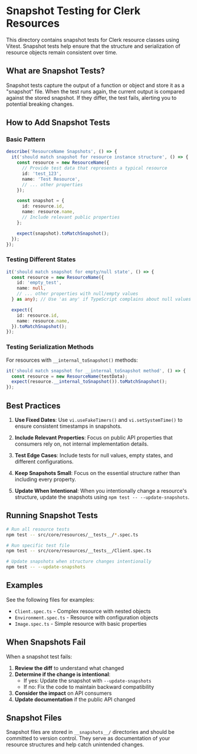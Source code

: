 # Snapshot Testing for Clerk Resources

This directory contains snapshot tests for Clerk resource classes using Vitest. Snapshot tests help ensure that the structure and serialization of resource objects remain consistent over time.

## What are Snapshot Tests?

Snapshot tests capture the output of a function or object and store it as a "snapshot" file. When the test runs again, the current output is compared against the stored snapshot. If they differ, the test fails, alerting you to potential breaking changes.

## How to Add Snapshot Tests

### Basic Pattern

```typescript
describe('ResourceName Snapshots', () => {
  it('should match snapshot for resource instance structure', () => {
    const resource = new ResourceName({
      // Provide test data that represents a typical resource
      id: 'test_123',
      name: 'Test Resource',
      // ... other properties
    });

    const snapshot = {
      id: resource.id,
      name: resource.name,
      // Include relevant public properties
    };

    expect(snapshot).toMatchSnapshot();
  });
});
```

### Testing Different States

```typescript
it('should match snapshot for empty/null state', () => {
  const resource = new ResourceName({
    id: 'empty_test',
    name: null,
    // ... other properties with null/empty values
  } as any); // Use 'as any' if TypeScript complains about null values

  expect({
    id: resource.id,
    name: resource.name,
  }).toMatchSnapshot();
});
```

### Testing Serialization Methods

For resources with `__internal_toSnapshot()` methods:

```typescript
it('should match snapshot for __internal_toSnapshot method', () => {
  const resource = new ResourceName(testData);
  expect(resource.__internal_toSnapshot()).toMatchSnapshot();
});
```

## Best Practices

1. **Use Fixed Dates**: Use `vi.useFakeTimers()` and `vi.setSystemTime()` to ensure consistent timestamps in snapshots.

2. **Include Relevant Properties**: Focus on public API properties that consumers rely on, not internal implementation details.

3. **Test Edge Cases**: Include tests for null values, empty states, and different configurations.

4. **Keep Snapshots Small**: Focus on the essential structure rather than including every property.

5. **Update When Intentional**: When you intentionally change a resource's structure, update the snapshots using `npm test -- --update-snapshots`.

## Running Snapshot Tests

```bash
# Run all resource tests
npm test -- src/core/resources/__tests__/*.spec.ts

# Run specific test file
npm test -- src/core/resources/__tests__/Client.spec.ts

# Update snapshots when structure changes intentionally
npm test -- --update-snapshots
```

## Examples

See the following files for examples:

- `Client.spec.ts` - Complex resource with nested objects
- `Environment.spec.ts` - Resource with configuration objects
- `Image.spec.ts` - Simple resource with basic properties

## When Snapshots Fail

When a snapshot test fails:

1. **Review the diff** to understand what changed
2. **Determine if the change is intentional**:
   - If yes: Update the snapshot with `--update-snapshots`
   - If no: Fix the code to maintain backward compatibility
3. **Consider the impact** on API consumers
4. **Update documentation** if the public API changed

## Snapshot Files

Snapshot files are stored in `__snapshots__/` directories and should be committed to version control. They serve as documentation of your resource structures and help catch unintended changes.
